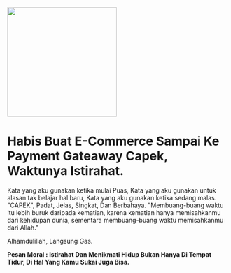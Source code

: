 <img src="https://c.tenor.com/ZhUttZgNkDQAAAAM/mr-bean-weird-face.gif" width="250" />

# Habis Buat E-Commerce Sampai Ke Payment Gateaway Capek, Waktunya Istirahat.

Kata yang aku gunakan ketika mulai Puas, Kata yang aku gunakan untuk alasan tak belajar hal baru, Kata yang aku gunakan ketika sedang malas. "CAPEK",
Padat, Jelas, Singkat, Dan Berbahaya.
"Membuang-buang waktu itu lebih buruk daripada kematian, karena kematian hanya memisahkanmu dari kehidupan dunia, sementara membuang-buang waktu memisahkanmu dari Allah."

Alhamdulillah, Langsung Gas.

<b>Pesan Moral : Istirahat Dan Menikmati Hidup Bukan Hanya Di Tempat Tidur, Di Hal Yang Kamu Sukai Juga Bisa.</b>
